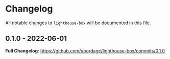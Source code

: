 # Changelog

All notable changes to `lighthouse-box` will be documented in this file.

## 0.1.0 - 2022-06-01

**Full Changelog**: https://github.com/abordage/lighthouse-box/commits/0.1.0
